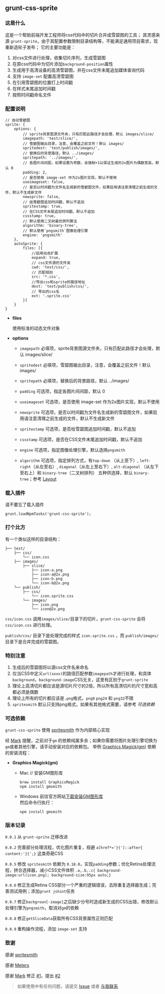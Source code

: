 ## grunt-css-sprite

### 这是什么

这是一个帮助前端开发工程师将css代码中的切片合并成雪碧图的工具；
其灵感来源 `grunt-sprite`，由于其配置参数限制目录结构等，不能满足通用项目需求，现重新造轮子发布；
它的主要功能是：

1. 对css文件进行处理，收集切片序列，生成雪碧图
2. 在原css代码中为切片添加`background-position`属性
3. 生成用于高清设备的高清雪碧图，并在css文件末尾追加媒体查询代码
4. 支持 `image-set` 配置高清雪碧图
4. 在引用雪碧图的位置打上时间戳
5. 在样式末尾追加时间戳
6. 按照时间戳命名文件

  
### 配置说明

    // 自动雪碧图
    sprite: {
        options: {
            // sprite背景图源文件夹，只有匹配此路径才会处理，默认 images/slice/
            imagepath: 'test/slice/',
            // 雪碧图输出目录，注意，会覆盖之前文件！默认 images/
            spritedest: 'test/publish/images/',
            // 替换后的背景路径，默认 ../images/
            spritepath: '../images/',
            // 各图片间间距，如果设置为奇数，会强制+1以保证生成的2x图片为偶数宽高，默认 0
            padding: 2,
            // 是否使用 image-set 作为2x图片实现，默认不使用
			useimageset: false,
            // 是否以时间戳为文件名生成新的雪碧图文件，如果启用请注意清理之前生成的文件，默认不生成新文件
            newsprite: false,
            // 给雪碧图追加时间戳，默认不追加
            spritestamp: true,
            // 在CSS文件末尾追加时间戳，默认不追加
            cssstamp: true,
            // 默认使用二叉树最优排列算法
            algorithm: 'binary-tree',
            // 默认使用`pngsmith`图像处理引擎
            engine: 'pngsmith'
        },
        autoSprite: {
            files: [{
                //启用动态扩展
                expand: true,
                // css文件源的文件夹
                cwd: 'test/css/',
                // 匹配规则
                src: '*.css',
                //导出css和sprite的路径地址
                dest: 'test/publish/css/',
                // 导出的css名
                ext: '.sprite.css'
            }]
        }
    }

* **files**

    使用标准的动态文件对象
    
* **options**

    * `imagepath` 
        必填项，sprite背景图源文件夹，只有匹配此路径才会处理，默认 images/slice/
        
    * `spritedest` 
        必填项，雪碧图输出目录，注意，会覆盖之前文件！默认 images/
        
    * `spritepath` 
        必填项，替换后的背景路径，默认 ../images/

    * `padding` 
        可选项，指定各图片间间距，默认 0
	
	* `useimageset` 
        可选项，是否使用 image-set 作为2x图片实现，默认不使用

    * `newsprite` 
        可选项，是否以时间戳为文件名生成新的雪碧图文件，如果启用请注意清理之前生成的文件，默认不生成新文件

    * `spritestamp` 
        可选项，是否给雪碧图追加时间戳，默认不追加

    * `cssstamp` 
        可选项，是否在CSS文件末尾追加时间戳，默认不追加
        
    * `engine` 
        可选项，指定图像处理引擎，默认选择`pngsmith`

    * `algorithm` 
        可选项，指定排列方式，有`top-down` （从上至下）, `left-right`（从左至右）, `diagonal`（从左上至右下）, `alt-diagonal` （从左下至右上）和 `binary-tree`（二叉树排列） 五种供选择，默认 `binary-tree`；参考 [Layout](https://github.com/twolfson/layout/)

### 载入插件

请不要忘了载入插件

    grunt.loadNpmTasks('grunt-css-sprite');    
    
### 打个比方

有一个类似这样的目录结构：
        
    ├── test/                
        ├── css/    
            └── icon.css        
        ├── images/    
            ├── slice/    
                ├── icon-a.png
                ├── icon-a@2x.png        
                ├── icon-b.png
                └── icon-b@2x.png
        └── publish/
            ├── css/
                └── icon.sprite.css
            └── images/    
                ├── icon.png
                └── icon@2x.png
        
`css/icon.css` 调用`images/slice/`目录下的切片，`grunt-css-sprite` 会将 `css/icon.css` 进行处理。

`publish/css/` 目录下是处理完成的样式 `icon.sprite.css` ，而 `publish/images/` 目录下是合并完成的雪碧图。

### 特别注意

1. 生成后的雪碧图将以源css文件名来命名
2. 仅当CSS中定义`url(xxxx)`的路径匹配参数`imagepath`才进行处理，和具体`background`，`background-image`CSS无关，这里有区别于`grunt-sprite`
3. 理论上高清切片都应该是源切片尺寸的2倍，所以所有高清切片的尺寸宽和高都必须是偶数
4. 理论上所有的切片都应该是`.png`格式，`png8` `png24` 和 `png32`不限
5. `spritesmith` 默认只支持png格式，如果有其他格式需要，请参考 *可选依赖*

### 可选依赖

`grunt-css-sprite` 使用 [spritesmith](https://github.com/Ensighten/spritesmith) 作为内部核心实现

经 [Mark](https://github.com/jsmarkus) 提醒，之前对于`gm` 的依赖纯属多余；如果你需要将图片处理引擎切换为`gm`或者其他引擎，请手动安装对应的依赖包。
举例 [Graphics Magick(gm)](http://www.graphicsmagick.org/) 依赖的安装流程：
    
* **Graphics Magick(gm)**

    * Mac
        // 安装GM图形库    
        ```
        brew install GraphicsMagick    
        npm install gmsmith
        ```

    * Windows
        前往官方网站[下载安装GM图形库](http://www.graphicsmagick.org/download.html)    
        然后命令行执行：
        ```
        npm install gmsmith
        ```

### 版本记录

`0.0.1` 从 `grunt-sprite` 迁移改进

`0.0.2` 完善部分处理流程，优化图片重复，规避 `a[href*='}{']::after{ content:'}{';}` 这类奇葩CSS

`0.0.5` 修改 `spritesmith` 依赖为 `0.18.0`，实现`padding`参数；优化Retina处理流程，拼合选择器，减小CSS文件体积 `.a,.b,.c{ background-image:url(icon.png); background-size:95px auto;}`

`0.0.6` 修正生成Retina CSS部分一个严重的逻辑错误，去除重复选择器生成；完善测试用例；添加`grunt jshint`任务

`0.0.7` 修正`backgroun[-image]`之后缺少分号时造成新生成的CSS出错，修改默认处理引擎为`pngsmith`，取消对`gm`的依赖

`0.0.8` 修正`getSliceData`获取所有CSS背景属性正则匹配

`0.0.9` 重构操作流程，添加 `image-set` 支持

### 致谢

感谢 [spritesmith](https://github.com/Ensighten/spritesmith)

感谢 [Meters](https://github.com/hellometers)

感谢 [Mark](https://github.com/jsmarkus) 修正 [#1](https://github.com/laoshu133/grunt-css-sprite/pull/1)，提出 [#2](https://github.com/laoshu133/grunt-css-sprite/pull/2) 

> 如果使用中有任何问题，请提交 [Issue](https://github.com/laoshu133/grunt-css-sprite/issues) 或者 [与我联系](http://www.laoshu133.com)

